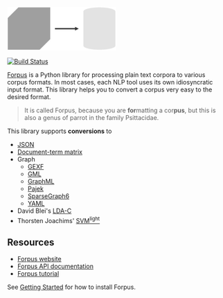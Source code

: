 ![Logo](docs/images/logo.png)

[![Build Status](https://travis-ci.org/severinsimmler/forpus.svg?branch=master)](https://travis-ci.org/severinsimmler/forpus)


[Forpus](https://severinsimmler.github.io/forpus) is a Python library for processing plain text corpora to various corpus formats. In most cases, each NLP tool uses its own idiosyncratic input format. This library helps you to convert a corpus very easy to the desired format.

> It is called Forpus, because you are **for**matting a cor**pus**, but this is also a genus of parrot in the family Psittacidae.

This library supports **conversions** to
* [JSON](https://www.json.org/index.html)
* [Document-term matrix](https://en.wikipedia.org/wiki/Document-term_matrix)
* Graph
    * [GEXF](https://gephi.org/gexf/format/)
    * [GML](https://gephi.org/users/supported-graph-formats/gml-format/)
    * [GraphML](http://graphml.graphdrawing.org/)
    * [Pajek](http://vlado.fmf.uni-lj.si/pub/networks/pajek/)
    * [SparseGraph6](https://networkx.github.io/documentation/networkx-1.10/reference/readwrite.sparsegraph6.html)
    * [YAML](http://yaml.org/)
* David Blei's [LDA-C](https://github.com/blei-lab/lda-c/blob/master/readme.txt)
* Thorsten Joachims' [SVM<sup>light<sup>](http://svmlight.joachims.org/)

## Resources
* [Forpus website](https://severinsimmler.github.io/forpus)
* [Forpus API documentation](https://severinsimmler.github.io/forpus/api)
* [Forpus tutorial](https://severinsimmler.github.io/forpus/tutorial)

See [Getting Started](https://severinsimmler.github.io/forpus/gettingstarted) for how to install Forpus.
